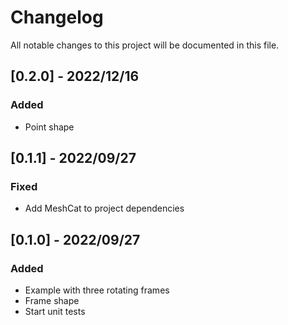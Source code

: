 # Changelog

All notable changes to this project will be documented in this file.

## [0.2.0] - 2022/12/16

### Added

- Point shape

## [0.1.1] - 2022/09/27

### Fixed

- Add MeshCat to project dependencies

## [0.1.0] - 2022/09/27

### Added

- Example with three rotating frames
- Frame shape
- Start unit tests
